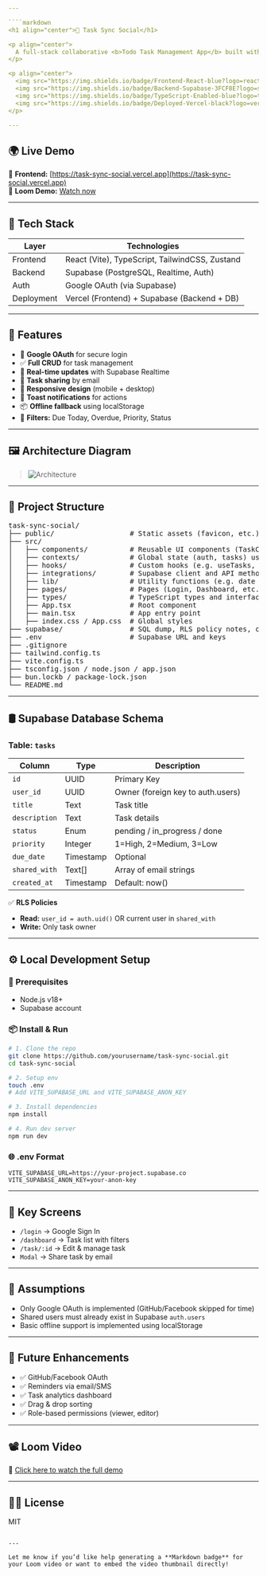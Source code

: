 ```yaml
---

````markdown
<h1 align="center">📝 Task Sync Social</h1>

<p align="center">
  A full-stack collaborative <b>Todo Task Management App</b> built with <b>React + TypeScript</b> and <b>Supabase</b>. Sign in with Google, manage personal and shared tasks, and collaborate in real time!
</p>

<p align="center">
  <img src="https://img.shields.io/badge/Frontend-React-blue?logo=react" />
  <img src="https://img.shields.io/badge/Backend-Supabase-3FCF8E?logo=supabase" />
  <img src="https://img.shields.io/badge/TypeScript-Enabled-blue?logo=typescript" />
  <img src="https://img.shields.io/badge/Deployed-Vercel-black?logo=vercel" />
</p>

---
```


## 🌍 Live Demo

🔗 **Frontend:** [https://task-sync-social.vercel.app](https://task-sync-social.vercel.app)  
🎥 **Loom Demo:** [Watch now](https://www.loom.com/share/4bdaec3ec0274da5990ce20d87b23204?sid=8fe83ed5-08c0-442c-b723-2823b355bd7e)

---

## 🧰 Tech Stack

| Layer       | Technologies                                   |
|-------------|------------------------------------------------|
| Frontend    | React (Vite), TypeScript, TailwindCSS, Zustand |
| Backend     | Supabase (PostgreSQL, Realtime, Auth)          |
| Auth        | Google OAuth (via Supabase)                    |
| Deployment  | Vercel (Frontend) + Supabase (Backend + DB)    |

---

## 🚀 Features

- 🔐 **Google OAuth** for secure login
- ✅ **Full CRUD** for task management
- 🔁 **Real-time updates** with Supabase Realtime
- 👥 **Task sharing** by email
- 📱 **Responsive design** (mobile + desktop)
- 🔔 **Toast notifications** for actions
- 📦 **Offline fallback** using localStorage
- 📂 **Filters:** Due Today, Overdue, Priority, Status

---

## 🖼️ Architecture Diagram

> ![Architecture](./architecture.png)

---

## 📁 Project Structure

<pre>
task-sync-social/
├── public/                  # Static assets (favicon, etc.)
├── src/
│   ├── components/          # Reusable UI components (TaskCard, Button)
│   ├── contexts/            # Global state (auth, tasks) using Zustand or React Context
│   ├── hooks/               # Custom hooks (e.g. useTasks, useUser)
│   ├── integrations/        # Supabase client and API methods
│   ├── lib/                 # Utility functions (e.g. date utils, validators)
│   ├── pages/               # Pages (Login, Dashboard, etc.)
│   ├── types/               # TypeScript types and interfaces
│   ├── App.tsx              # Root component
│   ├── main.tsx             # App entry point
│   ├── index.css / App.css  # Global styles
├── supabase/                # SQL dump, RLS policy notes, config
├── .env                     # Supabase URL and keys
├── .gitignore
├── tailwind.config.ts
├── vite.config.ts
├── tsconfig.json / node.json / app.json
├── bun.lockb / package-lock.json
└── README.md
</pre>

---

## 🛢️ Supabase Database Schema

### Table: `tasks`

| Column         | Type      | Description                        |
|----------------|-----------|------------------------------------|
| `id`           | UUID      | Primary Key                        |
| `user_id`      | UUID      | Owner (foreign key to auth.users)  |
| `title`        | Text      | Task title                         |
| `description`  | Text      | Task details                       |
| `status`       | Enum      | pending / in_progress / done       |
| `priority`     | Integer   | 1=High, 2=Medium, 3=Low             |
| `due_date`     | Timestamp | Optional                           |
| `shared_with`  | Text[]    | Array of email strings             |
| `created_at`   | Timestamp | Default: now()                     |

✅ **RLS Policies**
- **Read:** `user_id = auth.uid()` OR current user in `shared_with`
- **Write:** Only task owner

---

## ⚙️ Local Development Setup

### 🧾 Prerequisites
- Node.js v18+
- Supabase account

### 📦 Install & Run

```bash
# 1. Clone the repo
git clone https://github.com/yourusername/task-sync-social.git
cd task-sync-social

# 2. Setup env
touch .env
# Add VITE_SUPABASE_URL and VITE_SUPABASE_ANON_KEY

# 3. Install dependencies
npm install

# 4. Run dev server
npm run dev
````

### 🌐 .env Format

```env
VITE_SUPABASE_URL=https://your-project.supabase.co
VITE_SUPABASE_ANON_KEY=your-anon-key
```

---

## 🧪 Key Screens

* `/login` → Google Sign In
* `/dashboard` → Task list with filters
* `/task/:id` → Edit & manage task
* `Modal` → Share task by email

---

## 📌 Assumptions

* Only Google OAuth is implemented (GitHub/Facebook skipped for time)
* Shared users must already exist in Supabase `auth.users`
* Basic offline support is implemented using localStorage

---

## 🎯 Future Enhancements

* ✅ GitHub/Facebook OAuth
* ✅ Reminders via email/SMS
* ✅ Task analytics dashboard
* ✅ Drag & drop sorting
* ✅ Role-based permissions (viewer, editor)

---

## 📽️ Loom Video

🎥 [Click here to watch the full demo](https://www.loom.com/share/4bdaec3ec0274da5990ce20d87b23204?sid=8fe83ed5-08c0-442c-b723-2823b355bd7e)

---

## 🧑‍⚖️ License

MIT

```

---

Let me know if you’d like help generating a **Markdown badge** for your Loom video or want to embed the video thumbnail directly!
```
